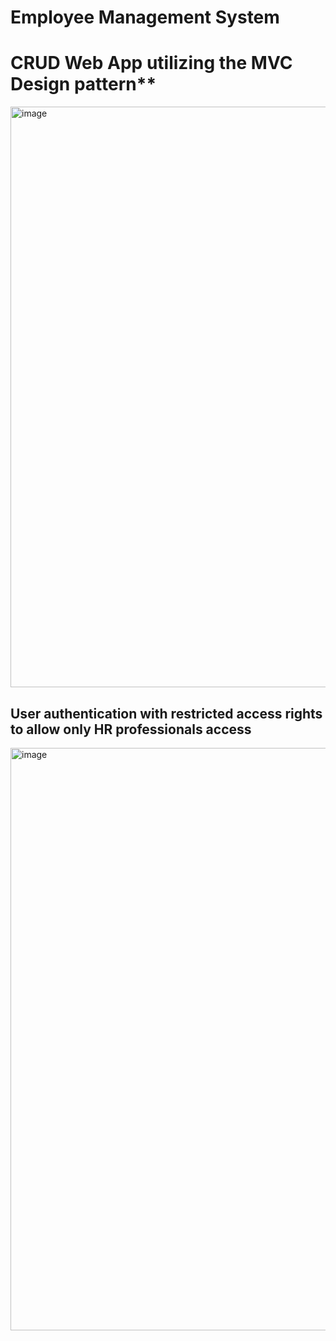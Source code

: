 # Employee Management System

# CRUD Web App utilizing the MVC Design pattern**

<img width="929" alt="image" src="https://user-images.githubusercontent.com/80841323/183245167-b7804eb6-efe2-4108-aded-7ac8d07542d8.png">


## User authentication with restricted access rights to allow only HR professionals access

<img width="932" alt="image" src="https://user-images.githubusercontent.com/80841323/183245202-197c1cd9-6144-432d-adaf-031a9a27fd42.png">
